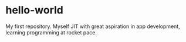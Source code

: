 # hello-world
My first repository.
Myself JIT with great aspiration in app development, learning programming at rocket pace.
